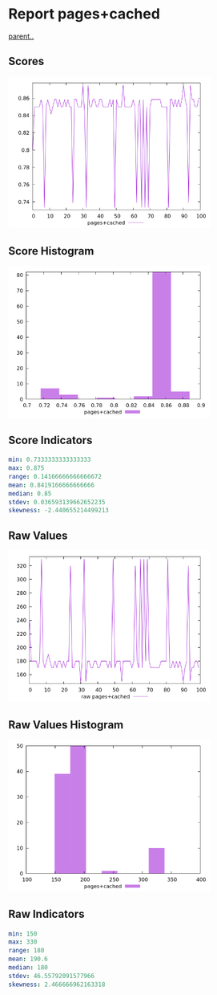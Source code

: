 # Report pages+cached

[parent..](./..)  


## Scores

![score](./score.png)  

## Score Histogram

![hist](./hist.png)  

## Score Indicators

```yaml
min: 0.7333333333333333
max: 0.875
range: 0.14166666666666672
mean: 0.8419166666666666
median: 0.85
stdev: 0.036593139662652235
skewness: -2.440655214499213

```

## Raw Values

![raw](./raw.png)  

## Raw Values Histogram

![raw hist](./raw_hist.png)  

## Raw Indicators

```yaml
min: 150
max: 330
range: 180
mean: 190.6
median: 180
stdev: 46.55792091577966
skewness: 2.466666962163318

```

<style>
  img {
    max-width: 80%;
  }
</style>
      
